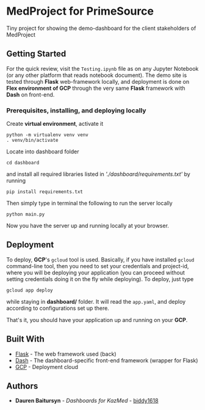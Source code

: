 # MedProject for PrimeSource

Tiny project for showing the demo-dashboard for the client stakeholders of MedProject

## Getting Started

For the quick review, visit the `Testing.ipynb` file as on any Jupyter Notebook (or any other platform that reads notebook document). The demo site is tested through __Flask__ web-framework locally, and deployment is done on __Flex environment of GCP__ through the very same __Flask__ framework with __Dash__ on front-end.

### Prerequisites, installing, and deploying locally

Create __virtual environment__, activate it

```
python -m virtualenv venv venv
. venv/bin/activate
```

Locate into dashboard folder

```
cd dashboard
```

and install all required libraries listed in _'./dashboard/requirements.txt'_ by running

```
pip install requirements.txt
```

Then simply type in terminal the following to run the server locally

```
python main.py
```

Now you have the server up and running locally at your browser.

## Deployment

To deploy, __GCP__'s `gcloud` tool is used. Basically, if you have installed `gcloud` command-line tool, then you need to set your credentials and project-id, where you will be deploying your application (you can proceed without setting credentials doing it on the fly while deploying). To deploy, just type

```
gcloud app deploy
```

while staying in __dashboard/__ folder. It will read the `app.yaml`, and deploy according to configurations set up there.

That's it, you should have your application up and running on your __GCP__.

## Built With

* [Flask](http://flask.pocoo.org/) - The web framework used (back)
* [Dash](https://dash.plot.ly/) - The dashboard-specific front-end framework (wrapper for Flask)
* [GCP](https://cloud.google.com/) - Deployment cloud

## Authors

* **Dauren Baitursyn** - *Dashboards for KazMed* - [biddy1618](https://github.com/biddy1618)
